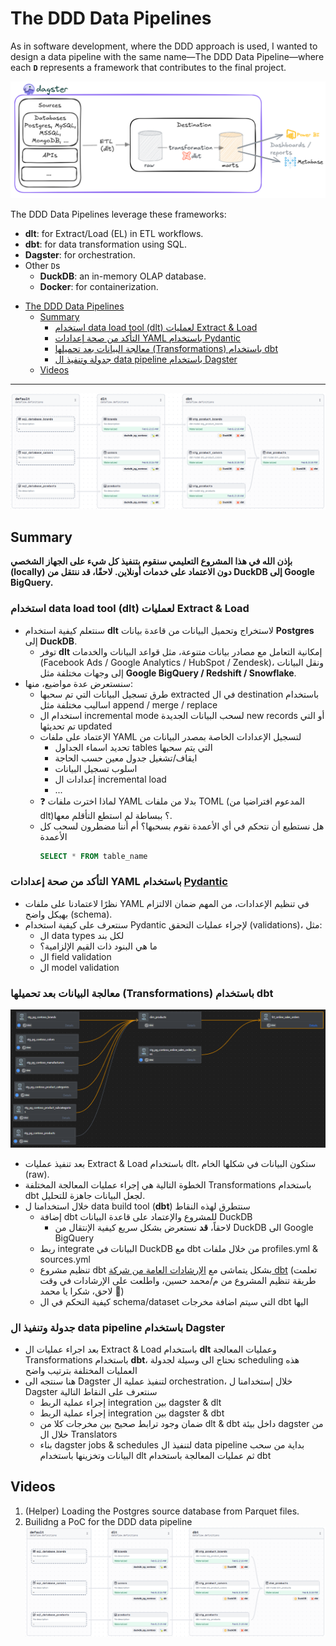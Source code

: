 # The DDD Data Pipelines

As in software development, where the DDD approach is used, I wanted to design a data pipeline with the same name—The DDD Data Pipeline—where each **`D`** represents a framework that contributes to the final project.

![data pipeline](docs/images/data_pipeline_001.png)

The DDD Data Pipelines leverage these frameworks:
- **dlt**: for Extract/Load (EL) in ETL workflows.
- **dbt**: for data transformation using SQL.
- **Dagster**: for orchestration.
- Other `D`s
  - **DuckDB**: an in-memory OLAP database.
  - **Docker**: for containerization.

<!-- TOC -->

- [The DDD Data Pipelines](#the-ddd-data-pipelines)
  - [Summary](#summary)
    - [استخدام data load tool (dlt) لعمليات Extract \& Load](#استخدام-data-load-tool-dlt-لعمليات-extract--load)
    - [التأكد من صحة إعدادات YAML باستخدام Pydantic](#التأكد-من-صحة-إعدادات-yaml-باستخدام-pydantic)
    - [معالجة البيانات بعد تحميلها (Transformations) باستخدام dbt](#معالجة-البيانات-بعد-تحميلها-transformations-باستخدام-dbt)
    - [جدولة وتنفيذ ال data pipeline باستخدام Dagster](#جدولة-وتنفيذ-ال-data-pipeline-باستخدام-dagster)
  - [Videos](#videos)

<!-- /TOC -->

---

![The DDD data pipeline - Dagster Assets lineage](docs/images/ddd_data_pipeline_dagster_asset_lineage.png)

## Summary

**بإذن الله في هذا المشروع التعليمي سنقوم بتنفيذ كل شيء على الجهاز الشخصي (locally) دون الاعتماد على خدمات أونلاين. لاحقًا، قد ننتقل من DuckDB إلى Google BigQuery.**

### استخدام data load tool (dlt) لعمليات Extract & Load
- سنتعلم كيفية استخدام **dlt** لاستخراج وتحميل البيانات من قاعدة بيانات **Postgres** إلى **DuckDB**.
  - توفر **dlt** إمكانية التعامل مع مصادر بيانات متنوعة، مثل قواعد البيانات والخدمات (Facebook Ads / Google Analytics / HubSpot / Zendesk)، ونقل البيانات إلى وجهات مختلفة مثل **Google BigQuery / Redshift / Snowflake**.
- سنستعرض عدة مواضيع، منها:
  - طرق تسجيل البيانات التي تم سحبها extracted في ال destination باستخدام اساليب مختلفة مثل append / merge / replace
  - استخدام ال incremental mode لسحب البيانات الجديدة new records أو التي تم تحديثها updated
  - الإعتماد على ملفات YAML لتسجيل الإعدادات الخاصة بمصدر البيانات من
    - تحديد اسماء الجداول tables التي يتم سحبها
    - ايقاف/تشغيل جدول معين حسب الحاجة
    - اسلوب تسجيل البيانات
    - إعدادات ال incremental load
    - ...
  - ❓ لماذا اخترت ملفات YAML بدلا من ملفات TOML (المدعوم افتراضيا من dlt)؟ ببساطة لم استطع التأقلم معها.
  - هل نستطيع أن نتحكم في أي الأعمدة نقوم بسحبها؟ أم أننا مضطرون لسحب كل الأعمدة
    ```sql
    SELECT * FROM table_name
    ```
### التأكد من صحة إعدادات YAML باستخدام [Pydantic](https://docs.pydantic.dev/latest/)
- نظرًا لاعتمادنا على ملفات YAML في تنظيم الإعدادات، من المهم ضمان الالتزام بهيكل واضح (schema).
- سنتعرف على كيفية استخدام Pydantic لإجراء عمليات التحقق (validations)، مثل:
  - ال data types لكل بند
  - ما هي البنود ذات القيم الإلزامية؟
  - ال field validation
  - ال model validation

### معالجة البيانات بعد تحميلها (Transformations) باستخدام dbt
![The DDD data pipeline - dbt models lineage](docs/images/ddd_data_pipeline_dbt_lineage.png)
- بعد تنفيذ عمليات Extract & Load باستخدام dlt، ستكون البيانات في شكلها الخام (raw).
- الخطوة التالية هي إجراء عمليات المعالجة المختلفة Transformations باستخدام dbt لجعل البيانات جاهزة للتحليل.
- خلال استخدامنا ل data build tool (**dbt**) سنتطرق لهذه النقاط
  - إضافة dbt للمشروع والإعتماد على قاعدة البيانات DuckDB
    - لاحقاً، **قد** نستعرض بشكل سريع كيفية الإنتقال من DuckDB الى Google BigQuery
  - ربط integrate البيانات في DuckDB مع dbt من خلال ملفات profiles.yml & sources.yml
  - تنظيم مشروع dbt بشكل يتماشى مع [الإرشادات العامة من شركة dbt](https://docs.getdbt.com/best-practices/how-we-structure/1-guide-overview) (تعلمت طريقة تنظيم المشروع من م/محمد حسين، واطلعت على الإرشادات في وقت لاحق، شكرا يا محمد 🙌)
  - كيفية التحكم في ال schema/dataset التي سيتم اضافة مخرجات dbt اليها
### جدولة وتنفيذ ال data pipeline باستخدام Dagster
- بعد اجراء عمليات ال Extract & Load باستخدام **dlt** وعمليات المعالجة Transformations باستخدام **dbt**، نحتاج الى وسيلة لجدولة scheduling هذه العمليات المختلفة بترتيب واضح
- هنا سنتجه الى Dagster لتنفيذ عملية ال orchestration، خلال إستخدامنا ل Dagster سنتعرف على النقاط التالية
  - إجراء عملية الربط integration بين dagster & dlt
  - إجراء عملية الربط integration بين dagster & dbt
  - ضمان وجود ترابط صحيح بين مخرجات كلا من dlt & dbt داخل بيئة dagster من خلال ال Translators
  - بناء dagster jobs & schedules لتنفيذ ال data pipeline بداية من سحب البيانات وتخزينها باستخدام dlt ثم عمليات المعالجة باستخدام dbt

## Videos
1. (Helper) Loading the Postgres source database from Parquet files.
2. Builidng a PoC for the DDD data pipeline
   ![The DDD data pipeline - Dagster Assets lineage](docs/images/ddd_data_pipeline_dagster_asset_lineage.png)
